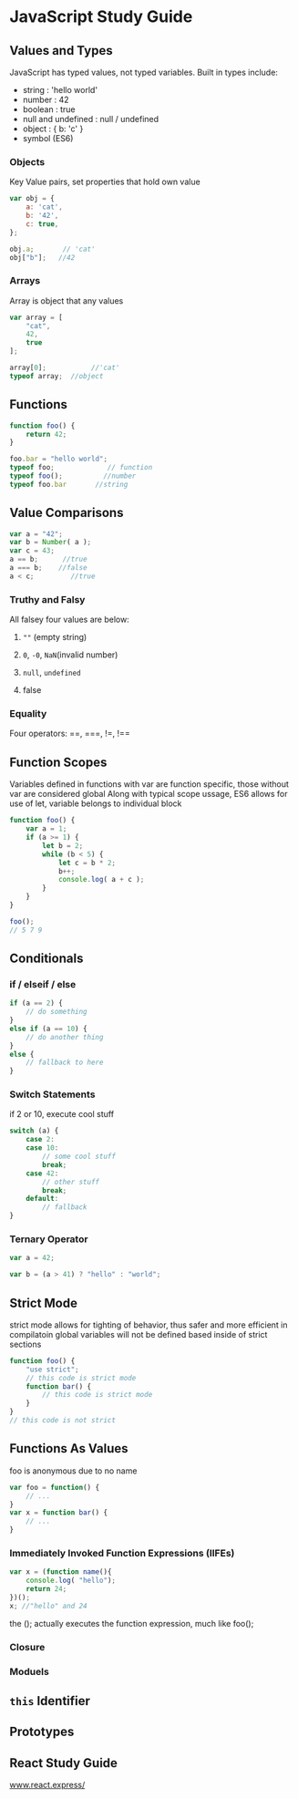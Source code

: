 # JavaScript Study Guide

## Values and Types
JavaScript has typed values, not typed variables. Built in types include:
- string  : 'hello world'
- number : 42
- boolean : true
- null and undefined : null / undefined
- object : { b: 'c' }
- symbol (ES6)

### Objects
Key Value pairs, set properties that hold own value
```javascript
var obj = {
    a: 'cat',
    b: '42',
    c: true,
};

obj.a;       // 'cat'
obj["b"];   //42
```

### Arrays
Array is object that any values
```javascript
var array = [
    "cat",
    42,
    true
];

array[0];           //'cat'
typeof array;  //object
```

## Functions
```javascript
function foo() {
    return 42;
}

foo.bar = "hello world";
typeof foo;             // function
typeof foo();          //number
typeof foo.bar       //string
```

## Value Comparisons
```javascript
var a = "42";
var b = Number( a );
var c = 43;
a == b;      //true
a === b;    //false
a < c;         //true
```

### Truthy and Falsy
All falsey four values are below:

1. ```""``` (empty string)

2. ```0```, ```-0```, ```NaN```(invalid number)

3. ```null```, ```undefined```

4. false

### Equality
Four operators: ==, ===, !=, !==

## Function Scopes
Variables defined in functions with var are function specific, those without var are considered global
Along with typical scope ussage, ES6 allows for use of let, variable belongs to individual block
```javascript
function foo() {
    var a = 1;
    if (a >= 1) {
        let b = 2;
        while (b < 5) {
            let c = b * 2;
            b++;
            console.log( a + c );
        }
    }
}

foo();
// 5 7 9
```

## Conditionals
### if / elseif / else
```javascript
if (a == 2) {
    // do something
}
else if (a == 10) {
    // do another thing
}
else {
    // fallback to here
}
```

### Switch Statements
if 2 or 10, execute cool stuff
```javascript
switch (a) {
    case 2:
    case 10:
        // some cool stuff
        break;
    case 42:
        // other stuff
        break;
    default:
        // fallback
}
```

### Ternary Operator
```javascript
var a = 42;

var b = (a > 41) ? "hello" : "world";
```

## Strict Mode
strict mode allows for tighting of behavior, thus safer and more efficient in compilatoin
global variables will not be defined based inside of strict sections
```javascript
function foo() {
    "use strict";
    // this code is strict mode
    function bar() {
        // this code is strict mode
    }
}
// this code is not strict
```

## Functions As Values
foo is anonymous due to no name
```javascript
var foo = function() {
    // ...
}
var x = function bar() {
    // ...
}
```

### Immediately Invoked Function Expressions (IIFEs)
```javascript
var x = (function name(){
    console.log( "hello");
    return 24;
})();
x; //"hello" and 24
```
the (); actually executes the function expression, much like foo();

### Closure

### Moduels

## ```this``` Identifier

## Prototypes

## React Study Guide
www.react.express/